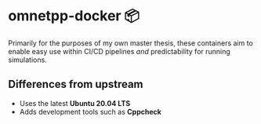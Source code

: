# omnetpp-docker 📦

Primarily for the purposes of my own master thesis, these containers aim to enable easy use within CI/CD pipelines *and* predictability for running simulations.

## Differences from upstream

- Uses the latest **Ubuntu 20.04 LTS**
- Adds development tools such as **Cppcheck**
